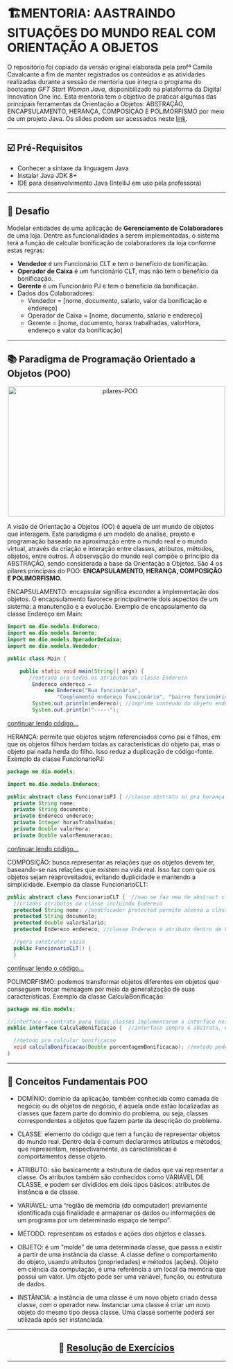 # 🏗️MENTORIA: AASTRAINDO SITUAÇÕES DO MUNDO REAL COM ORIENTAÇÃO A OBJETOS

O repositório foi copiado da versão original elaborada pela profª Camila Cavalcante a fim de manter registrados os conteúdos e as atividades realizadas durante a sessão de mentoria que integra o programa do bootcamp _GFT Start Woman Java_, disponibilizado na plataforma da Digital Innovation One Inc. Esta mentoria tem o objetivo de praticar algumas das principais ferramentas da Orientação a Objetos: ABSTRAÇÃO, ENCAPSULAMENTO, HERANÇA, COMPOSIÇÃO E POLIMORFISMO por meio de um projeto Java. Os slides podem ser acessados neste [link](https://docs.google.com/presentation/d/1fjYpumCvVVNZQgwf-FeCvUR2ADNLnnCD/edit?usp=sharing&ouid=107351545544725249935&rtpof=true&sd=true).  

---

## ☑️ Pré-Requisitos  
* Conhecer a sintaxe da linguagem Java  
* Instalar Java JDK 8+  
* IDE para desenvolvimento Java (IntelliJ em uso pela professora)  

---  
    
## 🎯 Desafio
Modelar entidades de uma aplicação de <strong>Gerenciamento de Colaboradores</strong> de uma loja. Dentre as funcionalidades a serem implementadas, o sistema terá a função de calcular bonificação de colaboradores da loja conforme estas regras:  
- **Vendedor** é um Funcionário CLT e tem o benefício de bonificação.  
- **Operador de Caixa** é um funcionário CLT, mas não tem o benefício da bonificação.  
- **Gerente** é um Funcionário PJ e tem o benefício da bonificação.  
- Dados dos Colaboradores:  
    * Vendedor = [nome, documento, salario, valor da bonificação e endereço]  
    * Operador de Caixa = [nome, documento, salario e endereço]  
    * Gerente = [nome, documento, horas trabalhadas, valorHora, endereço e valor da bonificação]  
        
----

## 📚 Paradigma de Programação Orientado a Objetos (POO)      
<p align="center">
<img src="https://materiais.imd.ufrn.br/materialV2/assets/imagens/programacao-orientada-a-objetos/prog_orient_a_obj_01_f04_l.jpg" width="500" height="300" alt="pilares-POO">
</p>

A visão de Orientação a Objetos (OO) é aquela de um mundo de objetos que interagem. Este paradigma é um modelo de análise, projeto e programação baseado na aproximação entre o mundo real e o mundo virtual, através da criação e interação entre classes, atributos, métodos, objetos, entre outros. A observação do mundo real compõe o princípio da ABSTRAÇÃO, sendo considerada a base da Orientação a Objetos. São 4 os pilares principais do POO: **ENCAPSULAMENTO, HERANÇA, COMPOSIÇÃO E POLIMORFISMO.**

ENCAPSULAMENTO: encapsular significa esconder a implementação dos objetos. O encapsulamento favorece principalmente dois aspectos de um sistema: a manutenção e a evolução. Exemplo de encapsulamento da classe Endereço em Main:
``` java
import me.dio.models.Endereco;
import me.dio.models.Gerente;
import me.dio.models.OperadorDeCaixa;
import me.dio.models.Vendedor;

public class Main {

    public static void main(String[] args) {
       //entrada pra todos os atributos da classe Endereco
        Endereco endereco =
            new Endereco("Rua funcionário",
                "Complemento endereço funcionário", "bairro funcionário");
        System.out.println(endereco); //imprime conteudo do objeto endereco
        System.out.println("-----");
```
[continuar lendo código...](https://github.com/rosacarla/Mentoria-GFT-orientacao-a-objetos-Java/blob/master/src/me/dio/Main.java)  

HERANÇA: permite que objetos sejam referenciados como pai e filhos, em que os objetos filhos herdam todas as características do objeto pai, mas o objeto pai nada herda do filho. Isso reduz a duplicação de código-fonte. Exemplo da classe FuncionarioPJ:

``` java
package me.dio.models;

import me.dio.models.Endereco;

public abstract class FuncionarioPJ { //classe abstrata só pra herança de classe Gerente
  private String nome;
  private String documento;
  private Endereco endereco;
  private Integer horasTrabalhadas;
  private Double valorHora;
  private Double valorRemuneracao; 
```
[continuar lendo código...](https://github.com/rosacarla/Mentoria-GFT-orientacao-a-objetos-Java/blob/master/src/me/dio/models/FuncionarioPJ.java)
    
COMPOSIÇÃO: busca representar as relações que os objetos devem ter, baseando-se nas relações que existem na vida real. Isso faz com que os objetos sejam reaproveitados, evitando duplicidade e mantendo a simplicidade. Exemplo da classe FuncionarioCLT:
``` java
public abstract class FuncionarioCLT {  //nao se faz new de abstract class; dá erro de compilação
  //criados atributos da classe incluindo Endereco
  protected String nome; //modificador protected permite acesso a classes filhas e proíbe a qualquer outro acesso ext.
  protected String documento;
  protected Double valorSalario;
  protected Endereco endereco; //classe Endereco é atributo dentro de FuncionarioCLT, caracteriza Composição

  //gera construtor vazio
  public FuncionarioCLT() {
  }
```
[continuar lendo o código...](https://github.com/rosacarla/Mentoria-GFT-orientacao-a-objetos-Java/blob/master/src/me/dio/models/FuncionarioCLT.java)  

POLIMORFISMO: podemos transformar objetos diferentes em objetos que conseguem trocar mensagem por meio da generalização de suas características. Exemplo da classe CalculaBonificação: 

``` java
package me.dio.models;

//interface = contrato para todas classes implementarem a interface nesse tipo de calculo
public interface CalculaBonificacao {  //interface sempre é abstrata, caracteriza polimorfismo

  //metodo pra calcular bonificacao
  void calculaBonificacao(Double porcentagemBonificacao); //metodo pede porcentagem pra calculo
}
```

---  

## 🔡 Conceitos Fundamentais POO

* DOMÍNIO: domínio da aplicação, também conhecida como camada de negócio ou de objetos de negócio, é aquela onde estão localizadas as classes que fazem parte do domínio do problema, ou seja, classes correspondentes a objetos que fazem parte da descrição do problema.

* CLASSE: elemento do código que tem a função de representar objetos do mundo real. Dentro dela é comum declararmos atributos e métodos, que representam, respectivamente, as características e comportamentos desse objeto.

* ATRIBUTO: são basicamente a estrutura de dados que vai representar a classe. Os atributos também são conhecidos como VARIÁVEL DE CLASSE, e podem ser divididos em dois tipos básicos: atributos de instância e de classe.

* VARIÁVEL: uma “região de memória (do computador) previamente identificada cuja finalidade é armazenar os dados ou informações de um programa por um determinado espaço de tempo”.

* MÉTODO: representam os estados e ações dos objetos e classes.

* OBJETO: é um "molde" de uma determinada classe, que passa a existir a partir de uma instância da classe. A classe define o comportamento do objeto, usando atributos (propriedades) e métodos (ações). Objeto em ciência da computação, é uma referência a um local da memória que possui um valor. Um objeto pode ser uma variável, função, ou estrutura de dados.

* INSTÂNCIA: a instância de uma classe é um novo objeto criado dessa classe, com o operador new. Instanciar uma classe é criar um novo objeto do mesmo tipo dessa classe. Uma classe somente poderá ser utilizada após ser instanciada.

---  

<h2 align="center">📝 <a href="https://github.com/rosacarla/Mentoria-GFT-orientacao-a-objetos-Java/tree/master/java-classes-poo/src/dio/com/java">Resolução de Exercícios</a></h2>

---
